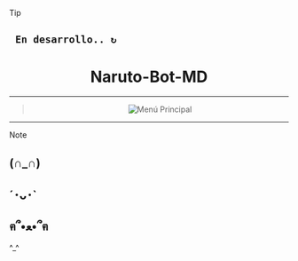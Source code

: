 > [!TIP]
> ## **` En desarrollo.. ↻`**


 <h1 align="center"> Naruto-Bot-MD</h1>

---

> <p align="center">
>  <img src="https://files.catbox.moe/0183v7.png" alt="Menú Principal">
</p>  

---

> [!NOTE]
> ## **(∩_∩)**
> ## **´･ᴗ･`**
> ## **ฅ՞•ﻌ•՞ฅ**
> ^_^
